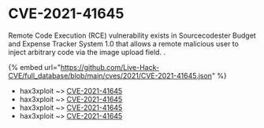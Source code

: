 # CVE-2021-41645

Remote Code Execution (RCE) vulnerability exists in Sourcecodester Budget and Expense Tracker System 1.0 that allows a remote malicious user to inject arbitrary code via the image upload field. .

{% embed url="https://github.com/Live-Hack-CVE/full_database/blob/main/cves/2021/CVE-2021-41645.json" %}


* hax3xploit ~> [CVE-2021-41645](https://www.alice-snow.ru/2021/database/cve-2021-41645/cve-2021-41645-hax3xploit)
* hax3xploit ~> [CVE-2021-41645](https://www.alice-snow.ru/2021/database/cve-2021-41645/cve-2021-41645-hax3xploit)
* hax3xploit ~> [CVE-2021-41645](https://www.alice-snow.ru/2021/database/cve-2021-41645/cve-2021-41645-hax3xploit)
* hax3xploit ~> [CVE-2021-41645](https://www.alice-snow.ru/2021/database/cve-2021-41645/cve-2021-41645-hax3xploit)